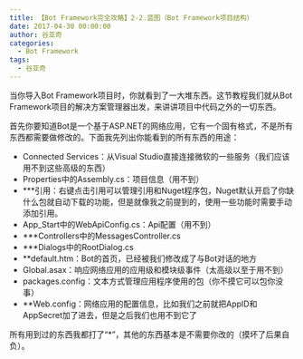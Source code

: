 ```yaml
---
title: 【Bot Framework完全攻略】2-2.蓝图（Bot Framework项目结构）
date: 2017-04-30 00:00:00
author: 谷亚奇
categories:
  - Bot Framework
tags:
  - 谷亚奇
---
```


当你导入Bot Framework项目时，你就看到了一大堆东西。这节教程我们就从Bot Framework项目的解决方案管理器出发，来讲讲项目中代码之外的一切东西。

<!-- More -->

首先你要知道Bot是一个基于ASP.NET的网络应用，它有一个固有格式，不是所有东西都需要做修改的。下面我先列出你能看到的所有东西的用途：

- Connected Services：从Visual Studio直接连接微软的一些服务（我们应该用不到这些高级的东西）
- Properties中的Assembly.cs：项目信息（用不到）
- ***引用：右键点击引用可以管理引用和Nuget程序包，Nuget默认开启了你缺什么包就自动下载的功能，但是就像我之前提到的，使用一些功能时需要手动添加引用。
- App_Start中的WebApiConfig.cs：Api配置（用不到）
- ***Controllers中的MessagesController.cs
- ***Dialogs中的RootDialog.cs
- **default.htm：Bot的首页，已经被我们修改成了与Bot对话的地方
- Global.asax：响应网络应用的应用级和模块级事件（太高级以至于用不到）
- packages.config：文本方式管理应用程序使用的包（你不摸它可以包你没事）
- **Web.config：网络应用的配置信息，比如我们之前就把AppID和AppSecret加了进去，但是之后我们也用不到它了

所有用到过的东西我都打了“*”，其他的东西基本是不需要你改的（摸坏了后果自负）。
